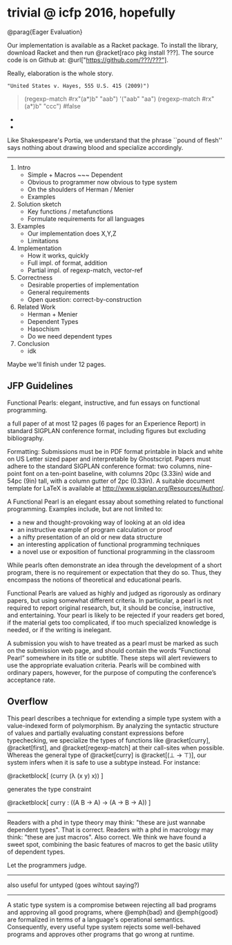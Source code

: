 trivial @ icfp 2016, hopefully
===

@parag{Eager Evaluation}

Our implementation is available as a Racket package.
To install the library, download Racket and then run @racket[raco pkg install ???].
The source code is on Github at: @url["https://github.com/???/???"].

Really, elaboration is the whole story.

    "United States v. Hayes, 555 U.S. 415 (2009)")
>  (regexp-match #rx"(a*)b" "aab")
'("aab" "aa")
>  (regexp-match #rx"(a*)b" "ccc")
#false
-
-
Like Shakespeare's Portia, we understand that the phrase ``pound of flesh''
 says nothing about drawing blood and specialize accordingly.

---

1. Intro
   - Simple + Macros ~~~ Dependent
   - Obvious to programmer now obvious to type system
   - On the shoulders of Herman / Menier
   - Examples
2. Solution sketch
   - Key functions / metafunctions
   - Formulate requirements for all languages
3. Examples
   - Our implementation does X,Y,Z
   - Limitations
4. Implementation
   - How it works, quickly
   - Full impl. of format, addition
   - Partial impl. of regexp-match, vector-ref
5. Correctness
   - Desirable properties of implementation
   - General requirements
   - Open question: correct-by-construction
6. Related Work
   - Herman + Menier
   - Dependent Types
   - Hasochism
   - Do we need dependent types
7. Conclusion
   - idk


Maybe we'll finish under 12 pages.



JFP Guidelines
---

Functional Pearls: elegant, instructive, and fun essays on functional programming.

a full paper of at most 12 pages (6 pages for an Experience Report)
 in standard SIGPLAN conference format, including figures but excluding bibliography.

Formatting: Submissions must be in PDF format printable in black and white
 on US Letter sized paper and interpretable by Ghostscript.
Papers must adhere to the standard SIGPLAN conference format:
 two columns,
 nine-point font on a ten-point baseline,
 with columns 20pc (3.33in) wide and 54pc (9in) tall,
 with a column gutter of 2pc (0.33in).
A suitable document template for LaTeX is available at http://www.sigplan.org/Resources/Author/.


A Functional Pearl is an elegant essay about something related to functional programming. Examples include, but are not limited to:

- a new and thought-provoking way of looking at an old idea
- an instructive example of program calculation or proof
- a nifty presentation of an old or new data structure
- an interesting application of functional programming techniques
- a novel use or exposition of functional programming in the classroom

While pearls often demonstrate an idea through the development of a short
 program, there is no requirement or expectation that they do so.
Thus, they encompass the notions of theoretical and educational pearls.

Functional Pearls are valued as highly and judged as rigorously as
 ordinary papers, but using somewhat different criteria.
In particular, a pearl is not required to report original research, but,
 it should be concise, instructive, and entertaining.
Your pearl is likely to be rejected if your readers get bored,
 if the material gets too complicated,
 if too much specialized knowledge is needed,
 or if the writing is inelegant.

A submission you wish to have treated as a pearl must be marked as such
 on the submission web page, and should contain the words “Functional Pearl”
 somewhere in its title or subtitle.
These steps will alert reviewers to use the appropriate evaluation criteria.
Pearls will be combined with ordinary papers, however,
 for the purpose of computing the conference’s acceptance rate.



Overflow
---

This pearl describes a technique for extending a simple type system with
 a value-indexed form of polymorphism.
By analyzing the syntactic structure of values and partially evaluating
 constant expressions before typechecking, we specialize the types of functions
 like @racket[curry], @racket[first], and @racket[regexp-match] at their
 call-sites when possible.
Whereas the general type of @racket[curry] is @racket[(⊥ -> ⊤)],
 our system infers when it is safe to use a subtype instead.
For instance:

@racketblock[
 (curry (λ (x y) x))
]

generates the type constraint

@racketblock[
 curry : ((A B -> A) -> (A -> B -> A))
]

---

Readers with a phd in type theory may think: "these are just wannabe dependent types".
That is correct.
Readers with a phd in macrology may think: "these are just macros".
Also correct.
We think we have found a sweet spot, combining the basic features of macros
 to get the basic utility of dependent types.

Let the programmers judge.

---

also useful for untyped (goes wihtout saying?)

---

  A static type system is a compromise between rejecting all bad programs
   and approving all good programs, where @emph{bad} and @emph{good} are
   formalized in terms of a language's operational semantics.
  Consequently, every useful type system rejects some well-behaved programs
   and approves other programs that go wrong at runtime.
